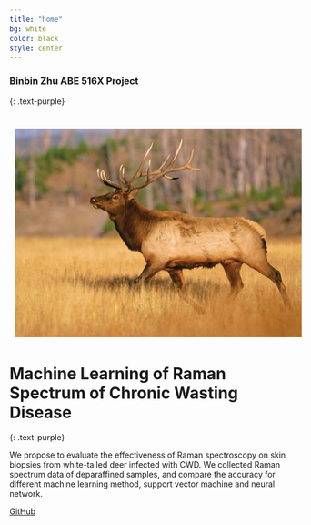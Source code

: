 ```yaml
---
title: "home"
bg: white
color: black
style: center
---
```


### Binbin Zhu ABE 516X Project
{: .text-purple}

<h1>
  <div class="subtlecircle sectiondivider-big"> 
	  <img src="img/deer.png" alt="deer" title="deer" style="padding:0 10px;" />
</h1>

# Machine Learning of Raman Spectrum of Chronic Wasting Disease
{: .text-purple}

We propose to evaluate the effectiveness of Raman spectroscopy on skin biopsies from white-tailed deer infected with CWD. We collected Raman spectrum data of deparaffined samples, and compare the accuracy for different machine learning method, support vector machine and neural network. 


[GitHub](https://github.com/juliachu216/Website)

